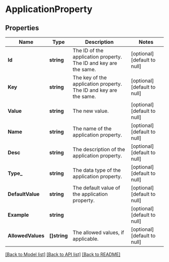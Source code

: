 # ApplicationProperty

## Properties
Name | Type | Description | Notes
------------ | ------------- | ------------- | -------------
**Id** | **string** | The ID of the application property. The ID and key are the same. | [optional] [default to null]
**Key** | **string** | The key of the application property. The ID and key are the same. | [optional] [default to null]
**Value** | **string** | The new value. | [optional] [default to null]
**Name** | **string** | The name of the application property. | [optional] [default to null]
**Desc** | **string** | The description of the application property. | [optional] [default to null]
**Type_** | **string** | The data type of the application property. | [optional] [default to null]
**DefaultValue** | **string** | The default value of the application property. | [optional] [default to null]
**Example** | **string** |  | [optional] [default to null]
**AllowedValues** | **[]string** | The allowed values, if applicable. | [optional] [default to null]

[[Back to Model list]](../README.md#documentation-for-models) [[Back to API list]](../README.md#documentation-for-api-endpoints) [[Back to README]](../README.md)

